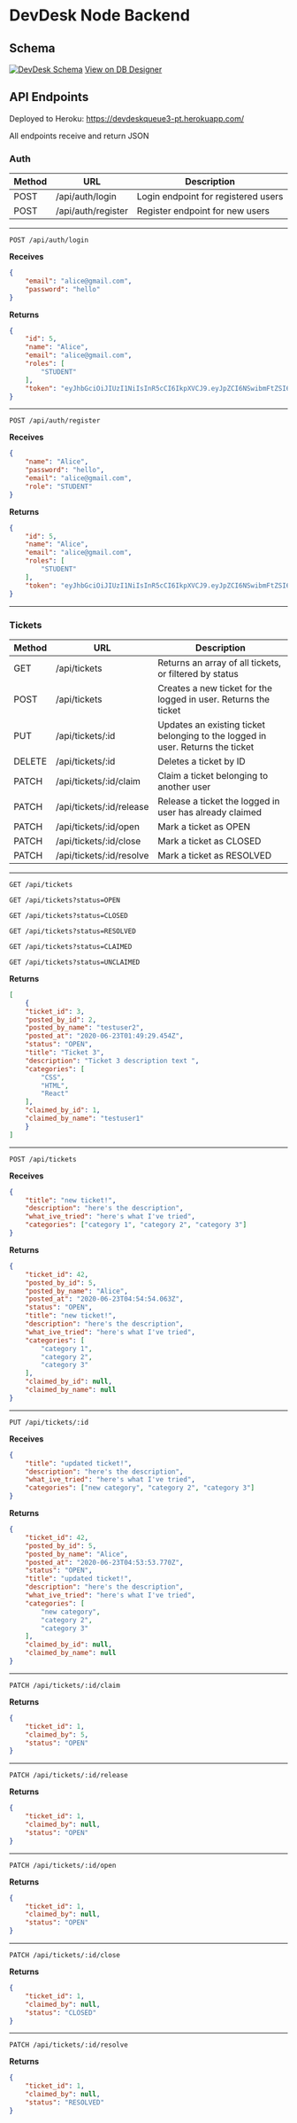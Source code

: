 # DevDesk Node Backend

## Schema

[![DevDesk Schema](./devdesk-schema.png)](https://dbdesigner.page.link/HWd9oM44iNGwjuH88)
[View on DB Designer](https://dbdesigner.page.link/HWd9oM44iNGwjuH88)

## API Endpoints

Deployed to Heroku: https://devdeskqueue3-pt.herokuapp.com/

All endpoints receive and return JSON

### Auth

| Method | URL                | Description                         |
| ------ | ------------------ | ----------------------------------- |
| POST   | /api/auth/login    | Login endpoint for registered users |
| POST   | /api/auth/register | Register endpoint for new users     |

___

`POST /api/auth/login`

**Receives**
```json
{
    "email": "alice@gmail.com",
    "password": "hello"
}
```

**Returns**
```json
{
    "id": 5,
    "name": "Alice",
    "email": "alice@gmail.com",
    "roles": [
        "STUDENT"
    ],
    "token": "eyJhbGciOiJIUzI1NiIsInR5cCI6IkpXVCJ9.eyJpZCI6NSwibmFtZSI6IkFsaWNlIiwiZW1haWwiOiJhbGljZUBnbWFpbC5jb20iLCJyb2xlcyI6WyJTVFVERU5UIl0sImlhdCI6MTU5MjYxODM4MiwiZXhwIjoxNTkyNjI1NTgyfQ.JCn_0iOCptEmJ7xIKBf4tOPHZanncar719n0mGdHiI8"
}
```

___

`POST /api/auth/register`

**Receives**
```json
{
    "name": "Alice",
    "password": "hello",
    "email": "alice@gmail.com",
    "role": "STUDENT"
}
```

**Returns**
```json
{
    "id": 5,
    "name": "Alice",
    "email": "alice@gmail.com",
    "roles": [
        "STUDENT"
    ],
    "token": "eyJhbGciOiJIUzI1NiIsInR5cCI6IkpXVCJ9.eyJpZCI6NSwibmFtZSI6IkFsaWNlIiwiZW1haWwiOiJhbGljZUBnbWFpbC5jb20iLCJyb2xlcyI6WyJTVFVERU5UIl0sImlhdCI6MTU5MjYxMTQyNSwiZXhwIjoxNTkyNjE4NjI1fQ.WsufM68xVT-DcEbfyOBFwq_VC-6Xjr5wc4-ktgO3mxo"
}
```
___

### Tickets

| Method | URL                      | Description                                                                    |
| ------ | ------------------------ | ------------------------------------------------------------------------------ |
| GET    | /api/tickets             | Returns an array of all tickets, or filtered by status                         |
| POST   | /api/tickets             | Creates a new ticket for the logged in user. Returns the ticket                |
| PUT    | /api/tickets/:id         | Updates an existing ticket belonging to the logged in user. Returns the ticket |
| DELETE | /api/tickets/:id         | Deletes a ticket by ID                                                         |
| PATCH  | /api/tickets/:id/claim   | Claim a ticket belonging to another user                                       |
| PATCH  | /api/tickets/:id/release | Release a ticket the logged in user has already claimed                        |
| PATCH  | /api/tickets/:id/open    | Mark a ticket as OPEN                                                          |
| PATCH  | /api/tickets/:id/close   | Mark a ticket as CLOSED                                                        |
| PATCH  | /api/tickets/:id/resolve | Mark a ticket as RESOLVED                                                      |


___
`GET /api/tickets`

`GET /api/tickets?status=OPEN`

`GET /api/tickets?status=CLOSED`

`GET /api/tickets?status=RESOLVED`

`GET /api/tickets?status=CLAIMED`

`GET /api/tickets?status=UNCLAIMED`

**Returns**
```json
[
    {
    "ticket_id": 3,
    "posted_by_id": 2,
    "posted_by_name": "testuser2",
    "posted_at": "2020-06-23T01:49:29.454Z",
    "status": "OPEN",
    "title": "Ticket 3",
    "description": "Ticket 3 description text ",
    "categories": [
        "CSS",
        "HTML",
        "React"
    ],
    "claimed_by_id": 1,
    "claimed_by_name": "testuser1"
    }
]
```
___
`POST /api/tickets`

**Receives**
```json
{
    "title": "new ticket!",
    "description": "here's the description",
    "what_ive_tried": "here's what I've tried",
    "categories": ["category 1", "category 2", "category 3"]
}
```


**Returns**
```json
{
    "ticket_id": 42,
    "posted_by_id": 5,
    "posted_by_name": "Alice",
    "posted_at": "2020-06-23T04:54:54.063Z",
    "status": "OPEN",
    "title": "new ticket!",
    "description": "here's the description",
    "what_ive_tried": "here's what I've tried",
    "categories": [
        "category 1",
        "category 2",
        "category 3"
    ],
    "claimed_by_id": null,
    "claimed_by_name": null
}
```
___

`PUT /api/tickets/:id`

**Receives**
```json
{
    "title": "updated ticket!",
    "description": "here's the description",
    "what_ive_tried": "here's what I've tried",
    "categories": ["new category", "category 2", "category 3"]
}
```


**Returns**
```json
{
    "ticket_id": 42,
    "posted_by_id": 5,
    "posted_by_name": "Alice",
    "posted_at": "2020-06-23T04:53:53.770Z",
    "status": "OPEN",
    "title": "updated ticket!",
    "description": "here's the description",
    "what_ive_tried": "here's what I've tried",
    "categories": [
        "new category",
        "category 2",
        "category 3"
    ],
    "claimed_by_id": null,
    "claimed_by_name": null
}
```
___

`PATCH /api/tickets/:id/claim`

**Returns**
```json
{
    "ticket_id": 1,
    "claimed_by": 5,
    "status": "OPEN"
}
```

___


`PATCH /api/tickets/:id/release`

**Returns**
```json
{
    "ticket_id": 1,
    "claimed_by": null,
    "status": "OPEN"
}
```

___


`PATCH /api/tickets/:id/open`

**Returns**
```json
{
    "ticket_id": 1,
    "claimed_by": null,
    "status": "OPEN"
}
```

___


`PATCH /api/tickets/:id/close`

**Returns**
```json
{
    "ticket_id": 1,
    "claimed_by": null,
    "status": "CLOSED"
}
```

___


`PATCH /api/tickets/:id/resolve`

**Returns**
```json
{
    "ticket_id": 1,
    "claimed_by": null,
    "status": "RESOLVED"
}
```
